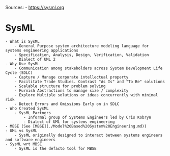 Sources:
    - https://sysml.org

# SysML
    - What is SysML
        - General Purpose system architecture modeling language for systems engineering applications
        - Specification, Analysis, Design, Verification, Validation
        - Dialect of UML 2
    - Why Use SysML
        - Communication among stakeholders across System Development Life Cycle (SDLC)
        - Capture / Manage corporate intellectual property 
        - Facilitate Trade Studies. Contrast "As Is" and "To Be" solutions
        - Scalable structure for problem solving
        - Furnish Abstractions to manage size / complexity
        - Explore Multiple solutions or ideas concurrently with minimal risk
        - Detect Errors and Omissions Early on in SDLC
    - Who Created SysML
        - SysML Partners
            - Informal group of Systems Engineers led by Cris Kobryn
            - Dialect of UML for systems engineering
    - MBSE (See [MBSE](./Model%20Based%20System%20Engineering.md))
    - UML vs SysML
        - SysML originally designed to interact between systems engineers and software engineers
    - SysML wrt MBSE
        - SysML is the defacto tool for MBSE
